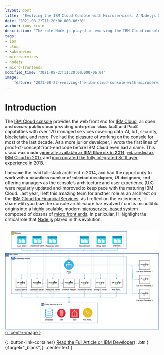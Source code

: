 ```yaml
---
layout: post
title:  "Evolving the IBM Cloud Console with Microservices: A Node.js Success Story"
date: '2021-08-22T11:20:00.000-06:00'
author: Tony Erwin
description: "The role Node.js played in evolving the IBM Cloud console architecture into a highly scalable, modern microservice-based system."
tags:
- ibm 
- cloud
- kubernetes
- microservices
- nodejs
- micro-frontends
modified_time: '2021-08-22T11:20:00.000-06:00'
image:
    feature: "2021-08-22-evolving-the-ibm-cloud-console-with-microservices-a-nodejs-success-story/console-current-architecture.png"
---
```


# Introduction
The <a href="https://cloud.ibm.com?cm_mmc=TonyErwin-_-Data-_-WW_WW-_-About" target="_blank">IBM Cloud console</a> provides the web front end for <a href="https://www.ibm.com/cloud" target="_blank">IBM Cloud</a>, an open and secure public cloud providing enterprise-class IaaS and PaaS capabilities with over 170 managed services covering data, AI, IoT, security, blockchain, and more. I’ve had the pleasure of working on the console for most of the last decade. As a more junior developer, I wrote the first lines of proof-of-concept front-end code before IBM Cloud even had a name. This cloud was made <a href="https://www.ibm.com/blogs/cloud-archive/2014/06/general-availability/" target="_blank">generally available as IBM Bluemix in 2014</a>, <a href="https://www.ibm.com/cloud/blog/announcements/bluemix-is-now-ibm-cloud" target="_blank">rebranded as IBM Cloud in 2017</a>, and <a href="https://www.ibm.com/blogs/cloud-archive/2018/11/enhanced-platform-experience/" target="_blank">incorporated the fully integrated SoftLayer experience in 2018</a>.

I became the lead full-stack architect in 2014, and had the opportunity to work with a countless number of talented developers, UI designers, and offering managers as the console’s architecture and user experience (UX) were regularly updated and improved to keep pace with the maturing IBM Cloud. Last year, I left this amazing team for another role as an architect on the <a href="https://www.ibm.com/cloud/financial-services" target="_blank">IBM Cloud for Financial Services</a>. As I reflect on the experience, I’ll share with you how the console architecture has evolved from its monolithic origins into a highly scalable, modern <a href="https://martinfowler.com/articles/microservices.html" target="_blank">microservice-based</a> system composed of dozens of <a href="https://martinfowler.com/articles/micro-frontends.html" target="_blank">micro front ends</a>. In particular, I’ll highlight the critical role that <a href="https://nodejs.org/" target="_blank">Node.js</a> played in this evolution.

&nbsp;
[![IBM Cloud Console Architecture Diagram](/images/2021-08-22-evolving-the-ibm-cloud-console-with-microservices-a-nodejs-success-story/console-current-architecture.png){: .center-image }](/images/2021-08-22-evolving-the-ibm-cloud-console-with-microservices-a-nodejs-success-story/console-current-architecture.png)

{: .button-link-container}
[Read the Full Article on IBM Developer](https://developer.ibm.com/articles/evolving-the-ibm-cloud-console-with-microservices-a-nodejs-success-story/){: .btn }{:target="_blank"}{: .center-text }

